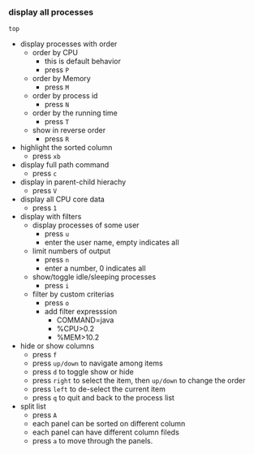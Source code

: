 ### display all processes
```shell 
top
```

- display processes with order
    - order by CPU
        - this is default behavior
        - press `P`
    - order by Memory
        - press `M`
    - order by process id
        - press `N`
    - order by the running time
        - press `T`
    - show in reverse order
        - press `R`
- highlight the sorted column
    - press `xb`
- display full path command
    - press `c`
- display in parent-child hierachy
    - press `V`
- display all CPU core data
    - press `1`
- display with filters
    - display processes of some user
        - press `u` 
        - enter the user name, empty indicates all
    - limit numbers of output
        - press `n`
        - enter a number, 0 indicates all
    - show/toggle idle/sleeping processes
        - press `i`
    - filter by custom criterias
        - press `o`
        - add filter expresssion
            - COMMAND=java
            - %CPU>0.2
            - %MEM>10.2
- hide or show columns
    - press `f`
    - press `up/down` to navigate among items
    - press `d` to toggle show or hide
    - press `right` to select the item, then `up/down` to change the order
    - press `left` to de-select the current item
    - press `q` to quit and back to the process list
- split list
    - press `A`
    - each panel can be sorted on different column
    - each panel can have different column fileds
    - press `a` to move through the panels.